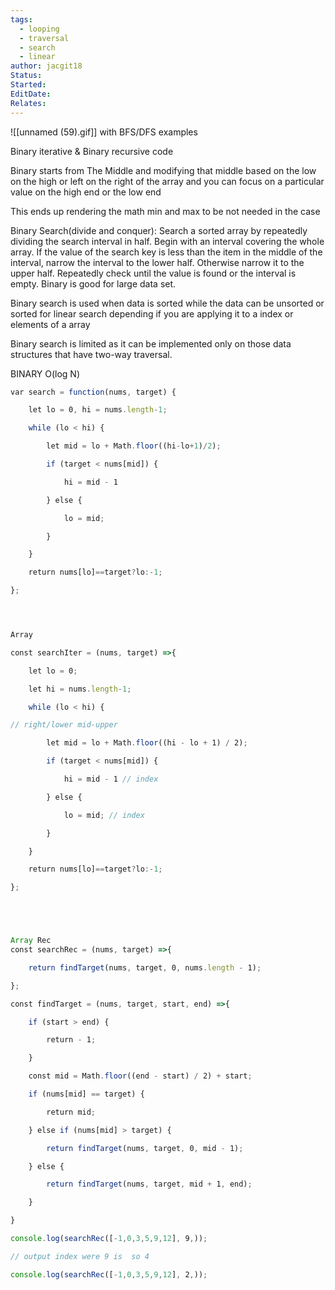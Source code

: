 ```yaml
---
tags:
  - looping
  - traversal
  - search
  - linear
author: jacgit18
Status: 
Started: 
EditDate: 
Relates:
---
```

![[unnamed (59).gif]]
with BFS/DFS examples


Binary iterative & Binary recursive code 

Binary starts from The Middle and modifying that middle based on the low on the high or left on the right of the array and you can focus on a particular value on the high end or the low end  

This ends up rendering the math min and max to be not needed in the case 

Binary Search(divide and conquer): Search a sorted array by repeatedly dividing the search interval in half. Begin with an interval covering the whole array. If the value of the search key is less than the item in the middle of the interval, narrow the interval to the lower half. Otherwise narrow it to the upper half. Repeatedly check until the value is found or the interval is empty. Binary is good for large data set. 

Binary search is used when data is sorted while the data can be unsorted or sorted for linear search depending if you are applying it to a index or elements of a array  

Binary search is limited as it can be implemented only on those data structures that have two-way traversal. 

BINARY O(log N) 
```javascript
var search = function(nums, target) { 

    let lo = 0, hi = nums.length-1; 

    while (lo < hi) { 

        let mid = lo + Math.floor((hi-lo+1)/2); 

        if (target < nums[mid]) { 

            hi = mid - 1 

        } else { 

            lo = mid;  

        } 

    } 

    return nums[lo]==target?lo:-1; 

}; 




Array 

const searchIter = (nums, target) =>{ 

    let lo = 0; 

    let hi = nums.length-1; 

    while (lo < hi) { 

// right/lower mid-upper  

        let mid = lo + Math.floor((hi - lo + 1) / 2);  

        if (target < nums[mid]) { 

            hi = mid - 1 // index 

        } else { 

            lo = mid; // index 

        } 

    } 

    return nums[lo]==target?lo:-1; 

}; 





Array Rec
const searchRec = (nums, target) =>{ 

    return findTarget(nums, target, 0, nums.length - 1); 

}; 

const findTarget = (nums, target, start, end) =>{ 

    if (start > end) { 

        return - 1; 

    } 

    const mid = Math.floor((end - start) / 2) + start; 

    if (nums[mid] == target) { 

        return mid; 

    } else if (nums[mid] > target) { 

        return findTarget(nums, target, 0, mid - 1); 

    } else { 

        return findTarget(nums, target, mid + 1, end); 

    } 

} 

console.log(searchRec([-1,0,3,5,9,12], 9,));  

// output index were 9 is  so 4 

console.log(searchRec([-1,0,3,5,9,12], 2,));


```